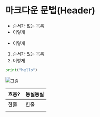 # 마크다운 문법(Header)

- 순서가 없는 목록
- 이렇게

* 이렇게



1. 순서가 있는 목록
2. 이렇게



```  python
print("hello")
```



![그림](https://t1.daumcdn.net/cfile/blog/99D4EF4A5BC8151301)



| 흐응? | 둥실둥실 |
| ----- | -------- |
| 한줄  | 한줄     |
|       |          |

